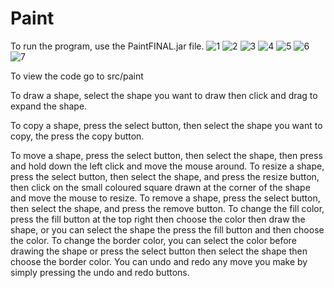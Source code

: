 # Paint
To run the program, use the PaintFINAL.jar file.
![1](https://user-images.githubusercontent.com/59181458/73150515-b721bb00-4094-11ea-8e22-694d7eed57b2.png)
![2](https://user-images.githubusercontent.com/59181458/73150524-bf79f600-4094-11ea-96cd-c3f3d6cd0713.png)
![3](https://user-images.githubusercontent.com/59181458/73150528-c6086d80-4094-11ea-91ee-ea7b8bb85db4.png)
![4](https://user-images.githubusercontent.com/59181458/73150534-cb65b800-4094-11ea-8ec0-8835de5d0824.png)
![5](https://user-images.githubusercontent.com/59181458/73150545-d6204d00-4094-11ea-94b6-e707b651a8e1.png)
![6](https://user-images.githubusercontent.com/59181458/73150553-dddff180-4094-11ea-9eee-a48eabe4cdf2.png)
![7](https://user-images.githubusercontent.com/59181458/73150559-e3d5d280-4094-11ea-93ef-afcc2e99cef2.png)


To view the code go to src/paint 

To draw a shape, select the shape you want to draw then click and drag to expand the shape.

To copy a shape, press the select button, then select the shape you want to copy, the press the copy button.

To move a shape, press the select button, then select the shape, then press and hold down the left click and move the mouse around.
To resize a shape, press the select button, then select the shape, and press the resize button, then click on the small coloured square drawn at the corner of the shape and move the mouse to resize.
To remove a shape, press the select button, then select the shape, and press the remove button.
To change the fill color, press the fill button at the top right then choose the color then draw the shape, or you can select the shape the press the fill button and then choose the color.
To change the border color, you can select the color before drawing the shape or press the select button then select the shape then choose the border color.
You can undo and redo any move you make by simply pressing the undo and redo buttons.
